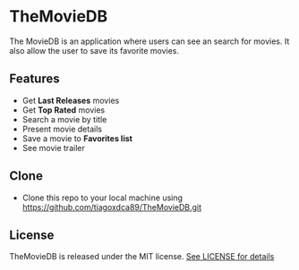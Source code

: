 # TheMovieDB
The MovieDB is an application where users can see an search for movies. It also allow the user to save its favorite movies.
	
## Features
* Get **Last Releases** movies
* Get **Top Rated** movies
* Search a movie by title
* Present movie details
* Save a movie to **Favorites list**
* See movie trailer

## Clone
* Clone this repo to your local machine using https://github.com/tiagoxdca89/TheMovieDB.git

## License
TheMovieDB is released under the MIT license. [See LICENSE for details](http://www.github.com/tiagoxdca89/TheMovieDB/blob/master/LICENSE)
